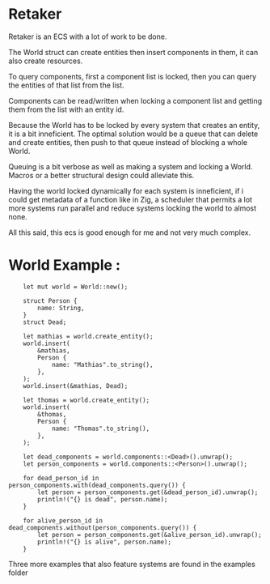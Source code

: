 # Retaker
 Retaker is an ECS with a lot of work to be done.

 The World struct can create entities then insert components in them, it
 can also create resources.

 To query components, first a component list is locked, then you can query
 the entities of that list from the list.

 Components can be read/written when locking a component list and getting
 them from the list with an entity id.

 Because the World has to be locked by every system that creates an entity,
 it is a bit inneficient. The optimal solution would be a queue that can
 delete and create entities, then push to that queue instead of blocking
 a whole World.

 Queuing is a bit verbose as well as making a system and locking a World. Macros
 or a better structural design could alleviate this.

 Having the world locked dynamically for each system is inneficient, if i
 could get metadata of a function like in Zig, a scheduler that permits
 a lot more systems run parallel and reduce systems locking the world to
 almost none.

 All this said, this ecs is good enough for me and not very much complex.

# World Example :
```
    let mut world = World::new();

    struct Person {
        name: String,
    }
    struct Dead;

    let mathias = world.create_entity();
    world.insert(
        &mathias,
        Person {
            name: "Mathias".to_string(),
        },
    );
    world.insert(&mathias, Dead);

    let thomas = world.create_entity();
    world.insert(
        &thomas,
        Person {
            name: "Thomas".to_string(),
        },
    );

    let dead_components = world.components::<Dead>().unwrap();
    let person_components = world.components::<Person>().unwrap();

    for dead_person_id in person_components.with(dead_components.query()) {
        let person = person_components.get(&dead_person_id).unwrap();
        println!("{} is dead", person.name);
    }

    for alive_person_id in dead_components.without(person_components.query()) {
        let person = person_components.get(&alive_person_id).unwrap();
        println!("{} is alive", person.name);
    }
```

Three more examples that also feature systems are found in the examples folder